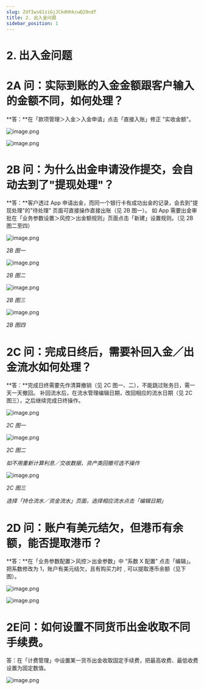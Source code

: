 ```yaml
---
slug: ZdfIws61ziGjJCkdHhkcwQ29ndf
title: 2. 出入金问题
sidebar_position: 1
---
```



# 2. 出入金问题


# 2A 问：实际到账的入金金额跟客户输入的金额不同，如何处理？


**答：**在「款项管理＞入金＞入金申请」点击「直接入账」修正 "实收金额"。


![image.png](/assets/ab1dd40b592ef6f1147f0523daa8017b.png)


![image.png](/assets/61549278a107cddfcd3c11190781865e.png)


# 2B 问：为什么出金申请没作提交，会自动去到了"提现处理"？


**答：**客户透过 App 申请出金，而同一个银行卡有成功出金的记录，会去到"提现处理"的"待处理" 页面可直接操作直接出账（见 2B 图一）。
如 App 需要出金审批在「业务参数设置＞风控＞出金额规则」页面点击「新建」设置规则。（见 2B 图二至四）


![image.png](/assets/457e5a3fa71e4fe7b0458c25cfdef9df.png)


_2B 图一_


![image.png](/assets/dd08ccc57c6d4729741b7f6280976477.png)


_2B 图二_


![image.png](/assets/2e3bf273b9367e7df81ef49024858d47.png)


_2B 图三_


![image.png](/assets/a3eab81eaaa479eab298b241720c6332.png)


_2B 图四_


# 2C 问：完成日终后，需要补回入金／出金流水如何处理？


**答：**完成日终需要先作清算撤销（见 2C 图一、二），不能跳过账务日，需一天一天撤回。 
补回流水后，在流水管理编辑日期，改回相应的流水日期（见 2C 图三），之后继续完成日终操作。


![image.png](/assets/e88fbf36db6a7b898c47336ab29c1e96.png)


_2C 图一_


![image.png](/assets/717d0fb67c76b6e620abaf8cac2197a3.png)


_2C 图二_


_如不用重新计算利息／交收数据，资产类回撤可选不操作_


![image.png](/assets/aa7f552902ee6396c86d1ab49b451745.png)


_2C 图三_


_选择「持仓流水／资金流水」页面，选择相应流水点击「编辑日期」_


# 2D 问：账户有美元结欠，但港币有余额，能否提取港币？


**答：**在「业务参数配置＞风控＞出金参数」中 “系数 X 配置” 点击「编辑」。把系数修改为 1，账户有美元结欠，且有购买力时﹐可以提取港币余额（见下图）。


![image.png](/assets/2036df360199af5bea3537cf7fd11c1c.png)


![image.png](/assets/48302b96aeac264bef0234409f48dbb4.png)


# 2E问：如何设置不同货币出金收取不同手续费。


答：在「计费管理」中设置某一货币出金收取固定手续费，把最高收费、最低收费设置为固定数值。


![image.png](/assets/4150d6562a75c8d8bfc212efc8e52a69.png)

